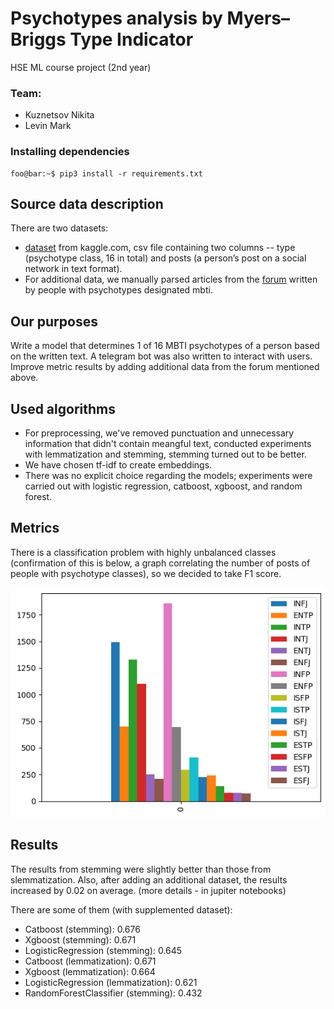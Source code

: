 #  Psychotypes analysis by Myers–Briggs Type Indicator
HSE ML course project (2nd year)

### Team:
- Kuznetsov Nikita
- Levin Mark

### Installing dependencies
```console
foo@bar:~$ pip3 install -r requirements.txt
```

##  Source data description
There are two datasets:
- [dataset](https://www.kaggle.com/datasets/datasnaek/mbti-type) from kaggle.com, csv file containing two columns -- type (psychotype class, 16 in total) and posts (a person’s post on a social network in text format).
- For additional data, we manually parsed articles from the [forum](https://www.personalitycafe.com) written by people with psychotypes designated mbti.

## Our purposes
Write a model that determines 1 of 16 MBTI psychotypes of a person based on the written text.
A telegram bot was also written to interact with users.
Improve metric results by adding additional data from the forum mentioned above.

## Used algorithms

- For preprocessing, we've removed punctuation and unnecessary information that didn't contain meangful text, conducted experiments with lemmatization and stemming, stemming turned out to be better.
- We have chosen tf-idf to create embeddings.
- There was no explicit choice regarding the models; experiments were carried out with logistic regression, catboost, xgboost, and random forest.

## Metrics

There is a classification problem with highly unbalanced classes (confirmation of this is below, a graph correlating the number of posts of people with psychotype classes), so we decided to take F1 score.

![alt text](data/statistics.png)


## Results
The results from stemming were slightly better than those from slemmatization. Also, after adding an additional dataset, the results increased by 0.02 on average. (more details - in jupiter notebooks)

There are some of them (with supplemented dataset):
- Catboost (stemming): 0.676
- Xgboost (stemming): 0.671
- LogisticRegression (stemming): 0.645
- Catboost (lemmatization): 0.671
- Xgboost (lemmatization): 0.664
- LogisticRegression (lemmatization): 0.621
- RandomForestClassifier (stemming): 0.432
